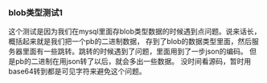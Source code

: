 ### blob类型测试1
这个测试是因为我们在mysql里面存blob类型数据的时候遇到点问题。说来话长，概括起来就是我们把一个pb的二进制数据，
存到了blob的数据类型里面，然后服务器里面有一些跳转。跳转的时候遇到了问题，里面用到了一步json的编码。
但是pb的二进制在用json转了以后，就会多出一些数据。
没时间看源码，暂时用base64转到都是可见字符来避免这个问题。
